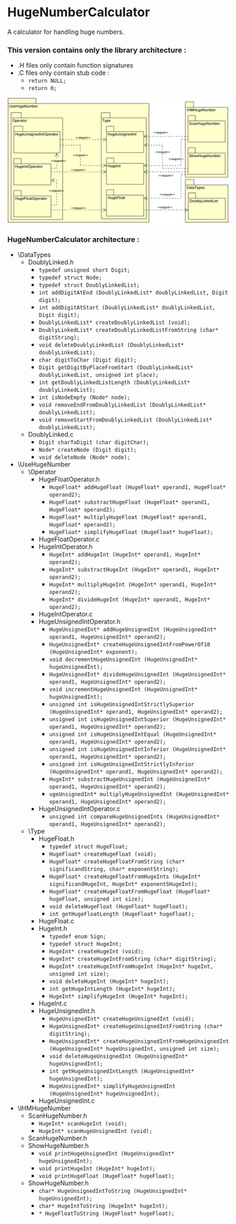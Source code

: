 # HugeNumberCalculator
A calculator for handling huge numbers.

### This version contains only the library architecture :
* .H files only contain function signatures
* .C files only contain stub code :
  * `return NULL;` 
  * `return 0;`

![Package Diagram](PackageDiagram.png)

### HugeNumberCalculator architecture :
* \DataTypes
  * DoublyLinked.h
    * `typedef unsigned short Digit;`
    * `typedef struct Node;`
    * `typedef struct DoublyLinkedList;`
    * `int addDigitAtEnd (DoublyLinkedList* doublyLinkedList, Digit digit);`
    * `int addDigitAtStart (DoublyLinkedList* doublyLinkedList, Digit digit);`
    * `DoublyLinkedList* createDoublyLinkedList (void);`
    * `DoublyLinkedList* createDoublyLinkedListFromString (char* digitString);`
    * `void deleteDoublyLinkedList (DoublyLinkedList* doublyLinkedList);`
    * `char digitToChar (Digit digit);`
    * `Digit getDigitByPlaceFromStart (DoublyLinkedList* doublyLinkedList, unsigned int place);`
    * `int getDoublyLinkedListLength (DoublyLinkedList* doublyLinkedList);`
    * `int isNodeEmpty (Node* node);`
    * `void removeEndFromDoublyLinkedList (DoublyLinkedList* doublyLinkedList);`
    * `void removeStartFromDoublyLinkedList (DoublyLinkedList* doublyLinkedList);`
  * DoublyLinked.c
    * `Digit charToDigit (char digitChar);`
    * `Node* createNode (Digit digit);`
    * `void deleteNode (Node* node);`
* \UseHugeNumber
  * \Operator
    * HugeFloatOperator.h
      * `HugeFloat* addHugeFloat (HugeFloat* operand1, HugeFloat* operand2);`
      * `HugeFloat* substractHugeFloat (HugeFloat* operand1, HugeFloat* operand2);`
      * `HugeFloat* multiplyHugeFloat (HugeFloat* operand1, HugeFloat* operand2);`
      * `HugeFloat* simplifyHugeFloat (HugeFloat* hugeFloat);`
    * HugeFloatOperator.c
    * HugeIntOperator.h
      * `HugeInt* addHugeInt (HugeInt* operand1, HugeInt* operand2);`
      * `HugeInt* substractHugeInt (HugeInt* operand1, HugeInt* operand2);`
      * `HugeInt* multiplyHugeInt (HugeInt* operand1, HugeInt* operand2);`
      * `HugeInt* divideHugeInt (HugeInt* operand1, HugeInt* operand2);`
    * HugeIntOperator.c
    * HugeUnsignedIntOperator.h
      * `HugeUnsignedInt* addHugeUnsignedInt (HugeUnsignedInt* operand1, HugeUnsignedInt* operand2);`
      * `HugeUnsignedInt* createHugeUnsignedIntFromPowerOf10 (HugeUnsignedInt* exponent);`
      * `void decrementHugeUnsignedInt (HugeUnsignedInt* hugeUnsignedInt);`
      * `HugeUnsignedInt* divideHugeUnsignedInt (HugeUnsignedInt* operand1, HugeUnsignedInt* operand2);`
      * `void incrementHugeUnsignedInt (HugeUnsignedInt* hugeUnsignedInt);`
      * `unsigned int isHugeUnsignedIntStrictlySuperior (HugeUnsignedInt* operand1, HugeUnsignedInt* operand2);`
      * `unsigned int isHugeUnsignedIntSuperior (HugeUnsignedInt* operand1, HugeUnsignedInt* operand2);`
      * `unsigned int isHugeUnsignedIntEqual (HugeUnsignedInt* operand1, HugeUnsignedInt* operand2);`
      * `unsigned int isHugeUnsignedIntInferior (HugeUnsignedInt* operand1, HugeUnsignedInt* operand2);`
      * `unsigned int isHugeUnsignedIntStrictlyInferior (HugeUnsignedInt* operand1, HugeUnsignedInt* operand2);`
      * `HugeInt* substractHugeUnsignedInt (HugeUnsignedInt* operand1, HugeUnsignedInt* operand2);`
      * `ugeUnsignedInt* multiplyHugeUnsignedInt (HugeUnsignedInt* operand1, HugeUnsignedInt* operand2);`
    * HugeUnsignedIntOperator.c
      * `unsigned int compareHugeUnsignedInts (HugeUnsignedInt* operand1, HugeUnsignedInt* operand2);`
  * \Type
    * HugeFloat.h
      * `typedef struct HugeFloat;`
      * `HugeFloat* createHugeFloat (void);`
      * `HugeFloat* createHugeFloatFromString (char* significandString, char* exponentString);`
      * `HugeFloat* createHugeFloatFromHugeInts (HugeInt* significandHugeInt, HugeInt* exponentSHugeInt);`
      * `HugeFloat* createHugeFloatFromHugeFloat (HugeFloat* hugeFloat, unsigned int size);`
      * `void deleteHugeFloat (HugeFloat* hugeFloat);`
      * `int getHugeFloatLength (HugeFloat* hugeFloat);`
    * HugeFloat.c
    * HugeInt.h
      * `typedef enum Sign;`
      * `typedef struct HugeInt;`
      * `HugeInt* createHugeInt (void);`
      * `HugeInt* createHugeIntFromString (char* digitString);`
      * `HugeInt* createHugeIntFromHugeInt (HugeInt* hugeInt, unsigned int size);`
      * `void deleteHugeInt (HugeInt* hugeInt);`
      * `int getHugeIntLength (HugeInt* hugeInt);`
      * `HugeInt* simplifyHugeInt (HugeInt* hugeInt);`
    * HugeInt.c
    * HugeUnsignedInt.h
      * `HugeUnsignedInt* createHugeUnsignedInt (void);`
      * `HugeUnsignedInt* createHugeUnsignedIntFromString (char* digitString);`
      * `HugeUnsignedInt* createHugeUnsignedIntFromHugeUnsignedInt (HugeUnsignedInt* hugeUnsignedInt, unsigned int size);`
      * `void deleteHugeUnsignedInt (HugeUnsignedInt* hugeUnsignedInt);`
      * `int getHugeUnsignedIntLength (HugeUnsignedInt* hugeUnsignedInt);`
      * `HugeUnsignedInt* simplifyHugeUnsignedInt (HugeUnsignedInt* hugeUnsignedInt);`
    * HugeUnsignedInt.c
* \IHMHugeNumber
  * ScanHugeNumber.h
    * `HugeInt* scanHugeInt (void);`
    * `HugeInt* scanHugeUnsignedInt (void);`
  * ScanHugeNumber.h
  * ShowHugeNumber.h
    * `void printHugeUnsignedInt (HugeUnsignedInt* hugeUnsignedInt);`
    * `void printHugeInt (HugeInt* hugeInt);`
    * `void printHugeFloat (HugeFloat* hugeFloat);`
  * ShowHugeNumber.h
    * `char* HugeUnsignedIntToString (HugeUnsignedInt* hugeUnsignedInt);`
    * `char* HugeIntToString (HugeInt* hugeInt);`
    * `* HugeFloatToString (HugeFloat* hugeFloat);`
